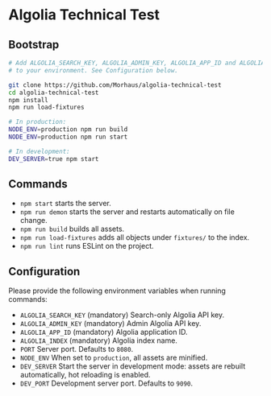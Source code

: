 # Algolia Technical Test

## Bootstrap

```sh
# Add ALGOLIA_SEARCH_KEY, ALGOLIA_ADMIN_KEY, ALGOLIA_APP_ID and ALGOLIA_INDEX
# to your environment. See Configuration below.

git clone https://github.com/Morhaus/algolia-technical-test
cd algolia-technical-test
npm install
npm run load-fixtures

# In production:
NODE_ENV=production npm run build
NODE_ENV=production npm run start

# In development:
DEV_SERVER=true npm start
```

## Commands

* `npm start` starts the server.
* `npm run demon` starts the server and restarts automatically on file change.
* `npm run build` builds all assets.
* `npm run load-fixtures` adds all objects under `fixtures/` to the index.
* `npm run lint` runs ESLint on the project.

## Configuration

Please provide the following environment variables when running commands:

* `ALGOLIA_SEARCH_KEY` (mandatory) Search-only Algolia API key.
* `ALGOLIA_ADMIN_KEY` (mandatory) Admin Algolia API key.
* `ALGOLIA_APP_ID` (mandatory) Algolia application ID.
* `ALGOLIA_INDEX` (mandatory) Algolia index name.
* `PORT` Server port. Defaults to `8080`.
* `NODE_ENV` When set to `production`, all assets are minified.
* `DEV_SERVER` Start the server in development mode: assets are rebuilt automatically, hot reloading is enabled.
* `DEV_PORT` Development server port. Defaults to `9090`.
